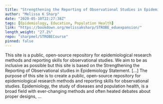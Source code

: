 ```yaml
---
title: "Strengthening the Reporting of Observational Studies in Epidemiology STROBE (STROBE) Educational Expansion"
author: "Melissa K Sharp"
date: "2020-05-10T22:27:38Z"
tags: [Epidemiology, Education, Population Health]
link: "https://bookdown.org/melissaksharp/STROBE_eduexpansion/"
length_weight: "27.2%"
repo: "sharpmel/STROBECourse"
pinned: false
---
```


This site is a public, open-source repository for epidemiological research methods and reporting skills for observational studies. We aim to be as inclusive as possible but this site is based on the Strengthening the Reporting of Observational studies in Epidemiology Statement. [...] The purpose of this site is to create a public, open-source repository for epidemiological research methods and reporting skills for observational studies. Epidemiology, the study of diseases and population health, is a broad field with ever-changing methods and often heated debates about proper designs, ...
